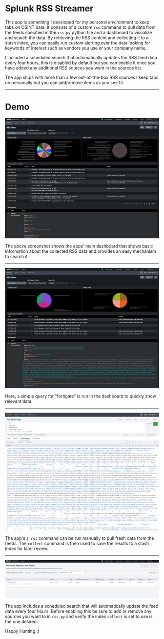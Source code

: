 # Splunk RSS Streamer
This app is something I developed for my personal environment to keep tabs on OSINT data. It consists of a custom `rss` command to pull data from the feeds specified in the `rss.py` python file and a dashboard to visualize and search the data. By retrieving the RSS content and collecting it to a stash index, you can easily run custom alerting over the data looking for keywords of interest such as vendors you use or your company name. 

I included a scheduled search that automatically updates the RSS feed data every four hours, this is disabled by default but you can enable it once you have added any additional RSS sources you want in the sources list. 

The app ships with more than a few out-of-the-box RSS sources I keep tabs on personally but you can add/remove items as you see fit.

---
# Demo
![Alt text](Demo1.png)

The above screenshot shows the apps' main dashboard that shows basic information about the collected RSS data and provides an easy mechanism to search it.

---
![Alt text](Demo2.png)

Here, a simple query for "fortigate" is run in the dashboard to quickly show relevant data

---
![Alt text](Demo3.png)

The app's `| rss` command can be run manually to pull fresh data from the feeds. The `collect` command is then used to save the results to a stash index for later review.

---
![Alt text](Demo4.png)

The app includes a scheduled search that will automatically update the feed data every four hours. Before enabling this be sure to add or remove any sources you want to in `rss.py` and verify the index `collect` is set to use is the one desired.

Happy Hunting :)
